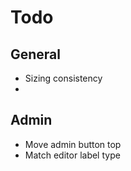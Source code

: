 # Todo

## General
- Sizing consistency
- 

## Admin
- Move admin button top
- Match editor label type
